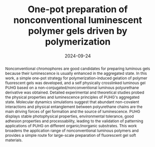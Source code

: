 ---
title: "One-pot preparation of nonconventional luminescent polymer gels driven by polymerization"
authors:
- Nan Jiang
- 蒲鑫
- Ke-Xin Li
- Chang-Yi Zhu
- Yu-Wei Sun
- Yan-Hong Xu
- 朱有亮
- Martin R. Bryce
date: "2024-09-24"
doi: "10.1039/D4PY00832D"
publish_types: ["期刊文章"]
publication: "Polymer Chemistry"
publication_short: "Polym. Chem."
abstract: "Nonconventional chromophores are good candidates for preparing  luminous gels because their luminescence is usually enhanced in the  aggregated state. In this work, a simple one-pot strategy for  polymerization-induced gelation of polymer fluorescent gels was  developed, and a self physically crosslinked luminous gel PUHG based on a  non-conjugated/nonconventional luminous polyurethane derivative was  obtained. Detailed experimental and theoretical studies probed the  physical properties and luminescence principles of PUHG's aggregated  state. Molecular dynamics simulations suggest that abundant non-covalent  interactions and physical entanglement between polyurethane chains are  the main driving forces of gel formation and the source of luminescence.  PUHG displays stable photophysical properties, environmental tolerance,  good adhesion properties and processability, leading to the validation  of patterning applications of PUHG on different organic/inorganic  substrates. This work broadens the application range of nonconventional  luminous polymers and provides a simple route for large-scale  preparation of fluorescent gel soft materials."
url_pdf: "https://pubs.rsc.org/en/content/articlelanding/2024/py/d4py00832d"
---